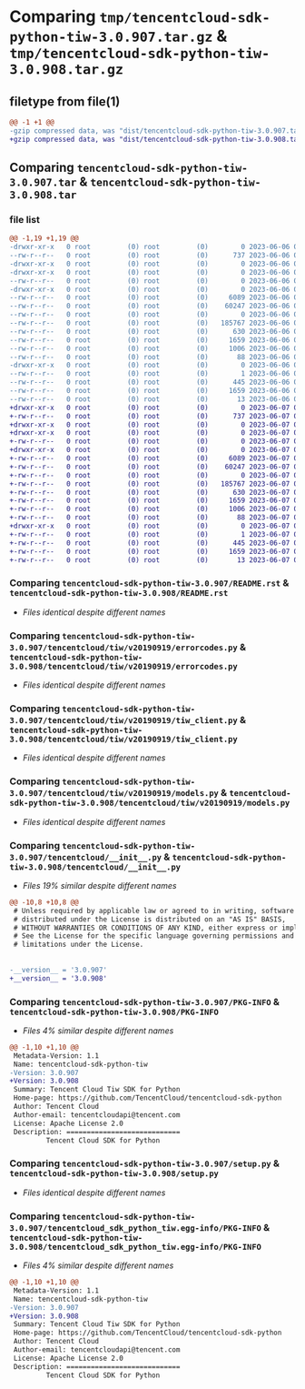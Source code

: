 # Comparing `tmp/tencentcloud-sdk-python-tiw-3.0.907.tar.gz` & `tmp/tencentcloud-sdk-python-tiw-3.0.908.tar.gz`

## filetype from file(1)

```diff
@@ -1 +1 @@
-gzip compressed data, was "dist/tencentcloud-sdk-python-tiw-3.0.907.tar", last modified: Tue Jun  6 02:37:31 2023, max compression
+gzip compressed data, was "dist/tencentcloud-sdk-python-tiw-3.0.908.tar", last modified: Wed Jun  7 00:34:43 2023, max compression
```

## Comparing `tencentcloud-sdk-python-tiw-3.0.907.tar` & `tencentcloud-sdk-python-tiw-3.0.908.tar`

### file list

```diff
@@ -1,19 +1,19 @@
-drwxr-xr-x   0 root         (0) root         (0)        0 2023-06-06 02:37:31.000000 tencentcloud-sdk-python-tiw-3.0.907/
--rw-r--r--   0 root         (0) root         (0)      737 2023-06-06 02:37:31.000000 tencentcloud-sdk-python-tiw-3.0.907/README.rst
-drwxr-xr-x   0 root         (0) root         (0)        0 2023-06-06 02:37:31.000000 tencentcloud-sdk-python-tiw-3.0.907/tencentcloud/
-drwxr-xr-x   0 root         (0) root         (0)        0 2023-06-06 02:37:31.000000 tencentcloud-sdk-python-tiw-3.0.907/tencentcloud/tiw/
--rw-r--r--   0 root         (0) root         (0)        0 2023-06-06 02:37:31.000000 tencentcloud-sdk-python-tiw-3.0.907/tencentcloud/tiw/__init__.py
-drwxr-xr-x   0 root         (0) root         (0)        0 2023-06-06 02:37:31.000000 tencentcloud-sdk-python-tiw-3.0.907/tencentcloud/tiw/v20190919/
--rw-r--r--   0 root         (0) root         (0)     6089 2023-06-06 02:37:31.000000 tencentcloud-sdk-python-tiw-3.0.907/tencentcloud/tiw/v20190919/errorcodes.py
--rw-r--r--   0 root         (0) root         (0)    60247 2023-06-06 02:37:31.000000 tencentcloud-sdk-python-tiw-3.0.907/tencentcloud/tiw/v20190919/tiw_client.py
--rw-r--r--   0 root         (0) root         (0)        0 2023-06-06 02:37:31.000000 tencentcloud-sdk-python-tiw-3.0.907/tencentcloud/tiw/v20190919/__init__.py
--rw-r--r--   0 root         (0) root         (0)   185767 2023-06-06 02:37:31.000000 tencentcloud-sdk-python-tiw-3.0.907/tencentcloud/tiw/v20190919/models.py
--rw-r--r--   0 root         (0) root         (0)      630 2023-06-06 02:37:31.000000 tencentcloud-sdk-python-tiw-3.0.907/tencentcloud/__init__.py
--rw-r--r--   0 root         (0) root         (0)     1659 2023-06-06 02:37:31.000000 tencentcloud-sdk-python-tiw-3.0.907/PKG-INFO
--rw-r--r--   0 root         (0) root         (0)     1006 2023-06-06 02:37:31.000000 tencentcloud-sdk-python-tiw-3.0.907/setup.py
--rw-r--r--   0 root         (0) root         (0)       88 2023-06-06 02:37:31.000000 tencentcloud-sdk-python-tiw-3.0.907/setup.cfg
-drwxr-xr-x   0 root         (0) root         (0)        0 2023-06-06 02:37:31.000000 tencentcloud-sdk-python-tiw-3.0.907/tencentcloud_sdk_python_tiw.egg-info/
--rw-r--r--   0 root         (0) root         (0)        1 2023-06-06 02:37:31.000000 tencentcloud-sdk-python-tiw-3.0.907/tencentcloud_sdk_python_tiw.egg-info/dependency_links.txt
--rw-r--r--   0 root         (0) root         (0)      445 2023-06-06 02:37:31.000000 tencentcloud-sdk-python-tiw-3.0.907/tencentcloud_sdk_python_tiw.egg-info/SOURCES.txt
--rw-r--r--   0 root         (0) root         (0)     1659 2023-06-06 02:37:31.000000 tencentcloud-sdk-python-tiw-3.0.907/tencentcloud_sdk_python_tiw.egg-info/PKG-INFO
--rw-r--r--   0 root         (0) root         (0)       13 2023-06-06 02:37:31.000000 tencentcloud-sdk-python-tiw-3.0.907/tencentcloud_sdk_python_tiw.egg-info/top_level.txt
+drwxr-xr-x   0 root         (0) root         (0)        0 2023-06-07 00:34:43.000000 tencentcloud-sdk-python-tiw-3.0.908/
+-rw-r--r--   0 root         (0) root         (0)      737 2023-06-07 00:34:43.000000 tencentcloud-sdk-python-tiw-3.0.908/README.rst
+drwxr-xr-x   0 root         (0) root         (0)        0 2023-06-07 00:34:43.000000 tencentcloud-sdk-python-tiw-3.0.908/tencentcloud/
+drwxr-xr-x   0 root         (0) root         (0)        0 2023-06-07 00:34:43.000000 tencentcloud-sdk-python-tiw-3.0.908/tencentcloud/tiw/
+-rw-r--r--   0 root         (0) root         (0)        0 2023-06-07 00:34:43.000000 tencentcloud-sdk-python-tiw-3.0.908/tencentcloud/tiw/__init__.py
+drwxr-xr-x   0 root         (0) root         (0)        0 2023-06-07 00:34:43.000000 tencentcloud-sdk-python-tiw-3.0.908/tencentcloud/tiw/v20190919/
+-rw-r--r--   0 root         (0) root         (0)     6089 2023-06-07 00:34:43.000000 tencentcloud-sdk-python-tiw-3.0.908/tencentcloud/tiw/v20190919/errorcodes.py
+-rw-r--r--   0 root         (0) root         (0)    60247 2023-06-07 00:34:43.000000 tencentcloud-sdk-python-tiw-3.0.908/tencentcloud/tiw/v20190919/tiw_client.py
+-rw-r--r--   0 root         (0) root         (0)        0 2023-06-07 00:34:43.000000 tencentcloud-sdk-python-tiw-3.0.908/tencentcloud/tiw/v20190919/__init__.py
+-rw-r--r--   0 root         (0) root         (0)   185767 2023-06-07 00:34:43.000000 tencentcloud-sdk-python-tiw-3.0.908/tencentcloud/tiw/v20190919/models.py
+-rw-r--r--   0 root         (0) root         (0)      630 2023-06-07 00:34:43.000000 tencentcloud-sdk-python-tiw-3.0.908/tencentcloud/__init__.py
+-rw-r--r--   0 root         (0) root         (0)     1659 2023-06-07 00:34:43.000000 tencentcloud-sdk-python-tiw-3.0.908/PKG-INFO
+-rw-r--r--   0 root         (0) root         (0)     1006 2023-06-07 00:34:43.000000 tencentcloud-sdk-python-tiw-3.0.908/setup.py
+-rw-r--r--   0 root         (0) root         (0)       88 2023-06-07 00:34:43.000000 tencentcloud-sdk-python-tiw-3.0.908/setup.cfg
+drwxr-xr-x   0 root         (0) root         (0)        0 2023-06-07 00:34:43.000000 tencentcloud-sdk-python-tiw-3.0.908/tencentcloud_sdk_python_tiw.egg-info/
+-rw-r--r--   0 root         (0) root         (0)        1 2023-06-07 00:34:43.000000 tencentcloud-sdk-python-tiw-3.0.908/tencentcloud_sdk_python_tiw.egg-info/dependency_links.txt
+-rw-r--r--   0 root         (0) root         (0)      445 2023-06-07 00:34:43.000000 tencentcloud-sdk-python-tiw-3.0.908/tencentcloud_sdk_python_tiw.egg-info/SOURCES.txt
+-rw-r--r--   0 root         (0) root         (0)     1659 2023-06-07 00:34:43.000000 tencentcloud-sdk-python-tiw-3.0.908/tencentcloud_sdk_python_tiw.egg-info/PKG-INFO
+-rw-r--r--   0 root         (0) root         (0)       13 2023-06-07 00:34:43.000000 tencentcloud-sdk-python-tiw-3.0.908/tencentcloud_sdk_python_tiw.egg-info/top_level.txt
```

### Comparing `tencentcloud-sdk-python-tiw-3.0.907/README.rst` & `tencentcloud-sdk-python-tiw-3.0.908/README.rst`

 * *Files identical despite different names*

### Comparing `tencentcloud-sdk-python-tiw-3.0.907/tencentcloud/tiw/v20190919/errorcodes.py` & `tencentcloud-sdk-python-tiw-3.0.908/tencentcloud/tiw/v20190919/errorcodes.py`

 * *Files identical despite different names*

### Comparing `tencentcloud-sdk-python-tiw-3.0.907/tencentcloud/tiw/v20190919/tiw_client.py` & `tencentcloud-sdk-python-tiw-3.0.908/tencentcloud/tiw/v20190919/tiw_client.py`

 * *Files identical despite different names*

### Comparing `tencentcloud-sdk-python-tiw-3.0.907/tencentcloud/tiw/v20190919/models.py` & `tencentcloud-sdk-python-tiw-3.0.908/tencentcloud/tiw/v20190919/models.py`

 * *Files identical despite different names*

### Comparing `tencentcloud-sdk-python-tiw-3.0.907/tencentcloud/__init__.py` & `tencentcloud-sdk-python-tiw-3.0.908/tencentcloud/__init__.py`

 * *Files 19% similar despite different names*

```diff
@@ -10,8 +10,8 @@
 # Unless required by applicable law or agreed to in writing, software
 # distributed under the License is distributed on an "AS IS" BASIS,
 # WITHOUT WARRANTIES OR CONDITIONS OF ANY KIND, either express or implied.
 # See the License for the specific language governing permissions and
 # limitations under the License.
 
 
-__version__ = '3.0.907'
+__version__ = '3.0.908'
```

### Comparing `tencentcloud-sdk-python-tiw-3.0.907/PKG-INFO` & `tencentcloud-sdk-python-tiw-3.0.908/PKG-INFO`

 * *Files 4% similar despite different names*

```diff
@@ -1,10 +1,10 @@
 Metadata-Version: 1.1
 Name: tencentcloud-sdk-python-tiw
-Version: 3.0.907
+Version: 3.0.908
 Summary: Tencent Cloud Tiw SDK for Python
 Home-page: https://github.com/TencentCloud/tencentcloud-sdk-python
 Author: Tencent Cloud
 Author-email: tencentcloudapi@tencent.com
 License: Apache License 2.0
 Description: ============================
         Tencent Cloud SDK for Python
```

### Comparing `tencentcloud-sdk-python-tiw-3.0.907/setup.py` & `tencentcloud-sdk-python-tiw-3.0.908/setup.py`

 * *Files identical despite different names*

### Comparing `tencentcloud-sdk-python-tiw-3.0.907/tencentcloud_sdk_python_tiw.egg-info/PKG-INFO` & `tencentcloud-sdk-python-tiw-3.0.908/tencentcloud_sdk_python_tiw.egg-info/PKG-INFO`

 * *Files 4% similar despite different names*

```diff
@@ -1,10 +1,10 @@
 Metadata-Version: 1.1
 Name: tencentcloud-sdk-python-tiw
-Version: 3.0.907
+Version: 3.0.908
 Summary: Tencent Cloud Tiw SDK for Python
 Home-page: https://github.com/TencentCloud/tencentcloud-sdk-python
 Author: Tencent Cloud
 Author-email: tencentcloudapi@tencent.com
 License: Apache License 2.0
 Description: ============================
         Tencent Cloud SDK for Python
```

